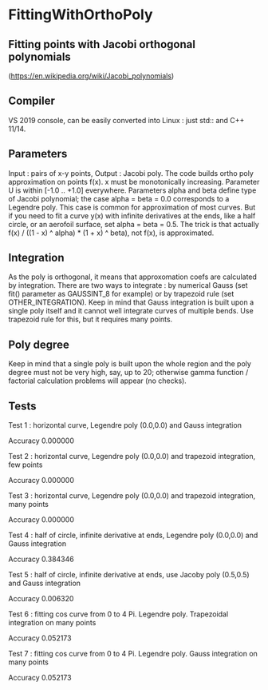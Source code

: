 # FittingWithOrthoPoly

  Fitting points with Jacobi orthogonal polynomials 
  -------------------------------------------------
(https://en.wikipedia.org/wiki/Jacobi_polynomials)

  Compiler
  --------
  VS 2019 console, can be easily converted into Linux : just std:: and C++ 11/14.

  Parameters
  ----------
  Input : pairs of x-y points, Output : Jacobi poly. The code builds ortho poly 
approximation on points f(x). x must be monotonically increasing.
  Parameter U is within [-1.0 .. +1.0] everywhere.
  Parameters alpha and beta define type of Jacobi polynomial; the case 
alpha = beta = 0.0 corresponds to a Legendre poly. This case is common for
approximation of most curves. But if you need to fit a curve y(x) with infinite 
derivatives at the ends, like a half circle, or an aerofoil surface, 
set alpha = beta = 0.5.
  The trick is that actually f(x) / ((1 - x) ^ alpha) * (1 + x) ^ beta), not 
f(x), is approximated.

  Integration
  -----------
  As the poly is orthogonal, it means that approxomation coefs are calculated by 
integration. There are two ways to integrate : by numerical Gauss (set fit() 
parameter as GAUSSINT_8 for example) or by trapezoid rule (set OTHER_INTEGRATION). 
Keep in mind that Gauss integration is built upon a single poly itself and it 
cannot well integrate curves of multiple bends. Use trapezoid rule for this, but 
it requires many points.

  Poly degree
  -----------
  Keep in mind that a single poly is built upon the whole region and the poly 
degree must not be very high, say, up to 20; otherwise gamma function / factorial
calculation problems will appear (no checks).

  Tests
  -----
Test 1 : horizontal curve, Legendre poly (0.0,0.0) and Gauss integration

Accuracy 0.000000

Test 2 : horizontal curve, Legendre poly (0.0,0.0) and trapezoid integration, few points

Accuracy 0.000000

Test 3 : horizontal curve, Legendre poly (0.0,0.0) and trapezoid integration, many points

Accuracy 0.000000

Test 4 : half of circle, infinite derivative at ends, Legendre poly (0.0,0.0) and Gauss integration

Accuracy 0.384346

Test 5 : half of circle, infinite derivative at ends, use Jacoby poly (0.5,0.5) and Gauss integration

Accuracy 0.006320

Test 6 : fitting cos curve from 0 to 4 Pi. Legendre poly. Trapezoidal integration on many points

Accuracy 0.052173

Test 7 : fitting cos curve from 0 to 4 Pi. Legendre poly. Gauss integration on many points

Accuracy 0.052173

